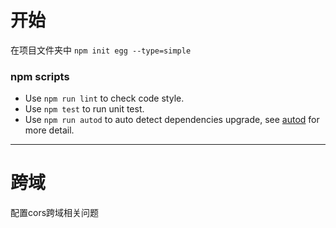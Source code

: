 # 开始

在项目文件夹中 `npm init egg --type=simple`

### npm scripts

- Use `npm run lint` to check code style.
- Use `npm test` to run unit test.
- Use `npm run autod` to auto detect dependencies upgrade, see [autod](https://www.npmjs.com/package/autod) for more detail.

---

# 跨域

配置cors跨域相关问题